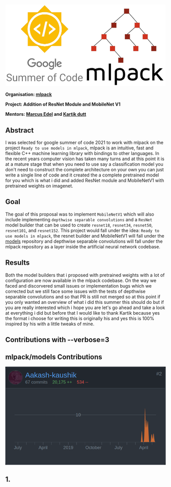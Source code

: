 ![GSoC mlpack image](./assets/gsoc-mlpack.png)

**Organisation: [mlpack](https://github.com/mlpack)**

**Project: Addition of ResNet Module and MobileNet V1**

**Mentors: [Marcus Edel](https://github.com/zoq) and [Kartik dutt](https://github.com/kartikdutt18)**

## Abstract

I was selected for google summer of code 2021 to work with mlpack on the project `Ready to use models in mlpack`, mlpack is an intuitive, fast and flexible C++ machine learning library with bindings to other languages. In the recent years computer vision has taken many turns and at this point it is at a mature stage that when you need to use say a classification model you don't need to construct the complete architecture on your own you can just write a single line of code and it created the a complete pretrained model for you which is what i did and added ResNet module and MobileNetV1 with pretrained weights on imagenet. 

## Goal

The goal of this proposal was to implement `MobileNetV1` which will also include implementing `depthwise separable convolutions` and a `ResNet` model builder that can be used to create `resnet18`, `resnet34`, `resnet50`, `resnet101`, and `resnet152`. This project would fall under the idea: `Ready to use models in mlpack`, the resnet builder and MobileNetV1 will fall under the [models](https://github.com/mlpack/models) repository and depthwise separable convolutions will fall under the mlpack repository as a layer inside the artificial neural network codebase.


## Results

Both the model builders that i proposed with pretrained weights with a lot of configuration are now available in the mlpack codebase. On the way we faced and discorvered small issues or implementation bugs which we corrected but we still face some issues with the tests of depthwise separable convolutions and so that PR is still not merged so at this point if you only wanted an overview of what i did this summer this should do but if you are really interested which i hope you are let's go ahead and take a look at everything i did but before that I would like to thank Kartik because yes the format i choose for writing this is originally his and yes this is 100% inspired by his with a little tweaks of mine. 

## Contributions with --verbose=3

## mlpack/models Contributions

![mlpack/models Contributions](./assets/mlpack-models-contrib.png)

## 1. 


